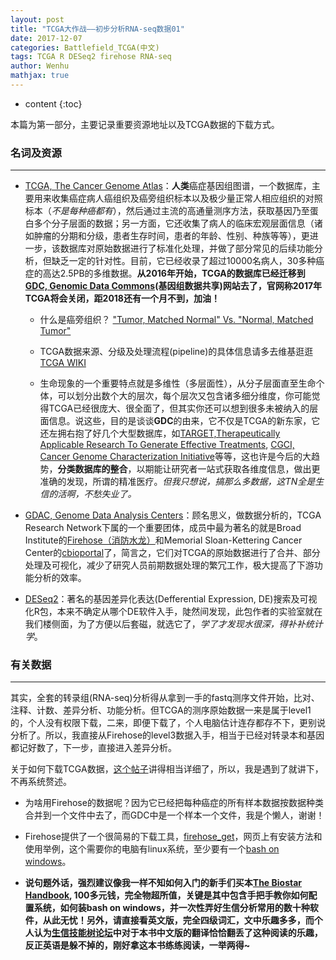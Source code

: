 ```yaml
---
layout: post
title: "TCGA大作战——初步分析RNA-seq数据01"
date: 2017-12-07
categories: Battlefield_TCGA(中文)
tags: TCGA R DESeq2 firehose RNA-seq
author: Wenhu
mathjax: true
---
```


* content
{:toc}

本篇为第一部分，主要记录重要资源地址以及TCGA数据的下载方式。





### 名词及资源
******

* [TCGA, The Cancer Genome Atlas](https://cancergenome.nih.gov/)：**人类**癌症基因组图谱，一个数据库，主要用来收集癌症病人癌组织及癌旁组织标本以及极少量正常人相应组织的对照标本（*不是每种癌都有*），然后通过主流的高通量测序方法，获取基因乃至蛋白多个分子层面的数据；另一方面，它还收集了病人的临床宏观层面信息（诸如肿瘤的分期和分级，患者生存时间，患者的年龄、性别、种族等等），更进一步，该数据库对原始数据进行了标准化处理，并做了部分常见的后续功能分析，但缺乏一定的针对性。目前，它已经收录了超过10000名病人，30多种癌症的高达2.5PB的多维数据。**从2016年开始，TCGA的数据库已经迁移到[GDC, Genomic Data Commons](https://gdc.cancer.gov/)(基因组数据共享)网站去了，官网称2017年TCGA将会关闭，距2018还有一个月不到，加油！**

    + 什么是癌旁组织？ ["Tumor, Matched Normal" Vs. "Normal, Matched Tumor"](https://www.biostars.org/p/86929/)
    
    + TCGA数据来源、分级及处理流程(pipeline)的具体信息请多去维基逛逛 [TCGA WIKI](https://wiki.nci.nih.gov/display/TCGA/TCGA+Wiki+Home)
    
    + 生命现象的一个重要特点就是多维性（多层面性），从分子层面直至生命个体，可以划分出数个大的层次，每个层次又包含诸多细分维度，你可能觉得TCGA已经很庞大、很全面了，但其实你还可以想到很多未被纳入的层面信息。说这些，目的是谈谈**GDC**的由来，它不仅是TCGA的新东家，它还左拥右抱了好几个大型数据库，如[TARGET,Therapeutically Applicable Research To Generate Effective Treatments](https://ocg.cancer.gov/programs/target), [CGCI, Cancer Genome Characterization Initiative](https://ocg.cancer.gov/programs/cgci)等等，这也许是今后的大趋势，**分类数据库的整合**，以期能让研究者一站式获取各维度信息，做出更准确的发现，所谓的精准医疗。*但我只想说，搞那么多数据，这TN全是生信的活啊，不愁失业了。*
    
* [GDAC, Genome Data Analysis Centers](https://cancergenome.nih.gov/abouttcga/overview/howitworks/dataanalysiscenters)：顾名思义，做数据分析的，TCGA Research Network下属的一个重要团体，成员中最为著名的就是Broad Institute的[Firehose（消防水龙）](http://firebrowse.org/)和Memorial Sloan-Kettering Cancer Center的[cbioportal](http://www.cbioportal.org/)了，简言之，它们对TCGA的原始数据进行了合并、部分处理及可视化，减少了研究人员前期数据处理的繁冗工作，极大提高了下游功能分析的效率。

* [DESeq2](https://bioconductor.org/packages/release/bioc/html/DESeq2.html)：著名的基因差异化表达(Defferential Expression, DE)搜索及可视化R包，本来不确定从哪个DE软件入手，陡然间发现，此包作者的实验室就在我们楼侧面，为了方便以后套磁，就选它了，*学了才发现水很深，得补补统计学*。

### 有关数据
******

其实，全套的转录组(RNA-seq)分析得从拿到一手的fastq测序文件开始，比对、注释、计数、差异分析、功能分析。但TCGA的测序原始数据一来是属于level1的，个人没有权限下载，二来，即便下载了，个人电脑估计连存都存不下，更别说分析了。所以，我直接从Firehose的level3数据入手，相当于已经对转录本和基因都记好数了，下一步，直接进入差异分析。

关于如何下载TCGA数据，[这个帖子](http://www.biotrainee.com:8080/forum.php?mod=viewthread&tid=1696#lastpost)讲得相当详细了，所以，我是遇到了就讲下，不再系统赘述。

* 为啥用Firehose的数据呢？因为它已经把每种癌症的所有样本数据按数据种类合并到一个文件中去了，而GDC中是一个样本一个文件，我是个懒人，谢谢！

* Firehose提供了一个很简易的下载工具，[firehose_get](https://confluence.broadinstitute.org/display/GDAC/Download)，网页上有安装方法和使用举例，这个需要你的电脑有linux系统，至少要有一个[bash on windows](https://docs.microsoft.com/en-us/windows/wsl/about)。

* **说句题外话，强烈建议像我一样不知如何入门的新手们买本[The Biostar Handbook](https://www.biostarhandbook.com/), 100多元钱，完全物超所值，关键是其中包含手把手教你如何配置系统，如何装bash on windows，并一次性弄好生信分析常用的数十种软件，从此无忧！另外，请直接看英文版，完全四级词汇，文中乐趣多多，而个人认为[生信技能树论坛](http://www.biotrainee.com/)中对于本书中文版的翻译恰恰翻丢了这种阅读的乐趣，反正英语是躲不掉的，刚好拿这本书练练阅读，一举两得~**

